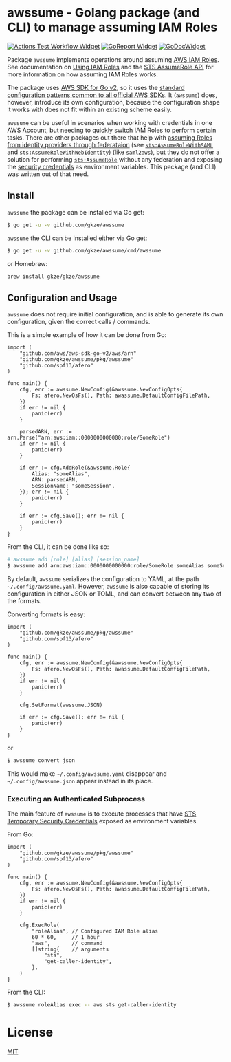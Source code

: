 # awssume - Golang package (and CLI) to manage assuming IAM Roles

[![Actions Test Workflow Widget]][Actions Test Workflow Status]
[![GoReport Widget]][GoReport Status]
[![GoDocWidget]][GoDocReference]

[Actions Test Workflow Status]: https://github.com/gkze/awssume/actions?query=workflow%3ACI
[Actions Test Workflow Widget]: https://github.com/gkze/awssume/workflows/CI/badge.svg

[GoReport Status]: https://goreportcard.com/report/github.com/gkze/awssume
[GoReport Widget]: https://goreportcard.com/badge/github.com/gkze/awssume

[GoDocWidget]: https://godoc.org/github.com/gkze/awssume?status.svg
[GoDocReference]:https://godoc.org/github.com/gkze/awssume

Package `awssume` implements operations around assuming [AWS IAM Roles](https://docs.aws.amazon.com/IAM/latest/UserGuide/id_roles.html). See documentation on [Using IAM Roles](https://docs.aws.amazon.com/IAM/latest/UserGuide/id_roles_use.html) and the [STS AssumeRole API](https://docs.aws.amazon.com/STS/latest/APIReference/API_AssumeRole.html) for more information on how assuming IAM Roles works.

The package uses [AWS SDK for Go v2](https://docs.aws.amazon.com/sdk-for-go/v2/api/), so it uses the [standard configuration patterns common to all official AWS SDKs](https://docs.aws.amazon.com/sdk-for-go/v1/developer-guide/configuring-sdk.html). It (`awssume`) does, however, introduce its own configuration, because the configuration shape it works with does not fit within an existing scheme easily.

`awssume` can be useful in scenarios when working with credentials in one AWS Account, but needing to quickly switch IAM Roles to perform certain tasks. There are other packages out there that help with [assuming Roles from identity providers through federataion](https://docs.aws.amazon.com/IAM/latest/UserGuide/id_roles_providers.html) (see [`sts:AssumeRoleWithSAML`](https://docs.aws.amazon.com/STS/latest/APIReference/API_AssumeRoleWithSAML.html) and [`sts:AssumeRoleWithWebIdentity`](https://docs.aws.amazon.com/STS/latest/APIReference/API_AssumeRoleWithWebIdentity.html)) (like [`saml2aws`](https://github.com/Versent/saml2aws)), but they do not offer a solution for performing [`sts:AssumeRole`](https://docs.aws.amazon.com/STS/latest/APIReference/API_AssumeRole.html) without any federation and exposing the [security credentials](https://docs.aws.amazon.com/general/latest/gr/aws-sec-cred-types.html#access-keys-and-secret-access-keys) as environment variables. This package (and CLI) was written out of that need.

## Install

`awssume` the package can be installed via Go get:

```bash
$ go get -u -v github.com/gkze/awssume
```

`awssume` the CLI can be installed either via Go get:

```bash
$ go get -u -v github.com/gkze/awssume/cmd/awssume
```

or Homebrew:

```bash
brew install gkze/gkze/awssume
```

## Configuration and Usage

`awssume` does not require initial configuration, and is able to generate its
own configuration, given the correct calls / commands.

This is a simple example of how it can be done from Go:

```golang
import (
    "github.com/aws/aws-sdk-go-v2/aws/arn"
    "github.com/gkze/awssume/pkg/awssume"
    "github.com/spf13/afero"
)

func main() {
    cfg, err := awssume.NewConfig(&awssume.NewConfigOpts{
        Fs: afero.NewOsFs(), Path: awassume.DefaultConfigFilePath,
    })
    if err != nil {
        panic(err)
    }

    parsedARN, err := arn.Parse("arn:aws:iam::0000000000000:role/SomeRole")
    if err != nil {
        panic(err)
    }

    if err := cfg.AddRole(&awssume.Role{
        Alias: "someAlias",
        ARN: parsedARN,
        SessionName: "someSession",
    }); err != nil {
        panic(err)
    }

    if err := cfg.Save(); err != nil {
        panic(err)
    }
}
```

From the CLI, it can be done like so:

```bash
# awssume add [role] [alias] [session_name]
$ awssume add arn:aws:iam::0000000000000:role/SomeRole someAlias someSession
```

By default, `awssume` serializes the configuration to YAML, at the path `~/.config/awssume.yaml`. However, `awssume` is also capable of storing its configuration in either JSON or TOML, and can convert between any two of the formats.

Converting formats is easy:

```golang
import (
    "github.com/gkze/awssume/pkg/awssume"
    "github.com/spf13/afero"
)

func main() {
    cfg, err := awssume.NewConfig(&awssume.NewConfigOpts{
        Fs: afero.NewOsFs(), Path: awassume.DefaultConfigFilePath,
    })
    if err != nil {
        panic(err)
    }

    cfg.SetFormat(awssume.JSON)

    if err := cfg.Save(); err != nil {
        panic(err)
    }
}
```

or

```bash
$ awssume convert json
```

This would make `~/.config/awssume.yaml` disappear and `~/.config/awssume.json` appear instead in its place.

### Executing an Authenticated Subprocess

The main feature of `awssume` is to execute processes that have [STS Temporary Security Credentials](https://docs.aws.amazon.com/IAM/latest/UserGuide/id_credentials_temp.html) exposed as environment variables.

From Go:

```golang
import (
    "github.com/gkze/awssume/pkg/awssume"
    "github.com/spf13/afero"
)

func main() {
    cfg, err := awssume.NewConfig(&awssume.NewConfigOpts{
        Fs: afero.NewOsFs(), Path: awassume.DefaultConfigFilePath,
    })
    if err != nil {
        panic(err)
    }

    cfg.ExecRole(
        "roleAlias", // Configured IAM Role alias
        60 * 60,     // 1 hour
        "aws",       // command
        []string{    // arguments
            "sts",
            "get-caller-identity",
        },
    )
}
```

From the CLI:

```bash
$ awssume roleAlias exec -- aws sts get-caller-identity
```

# License

[MIT](LICENSE)
